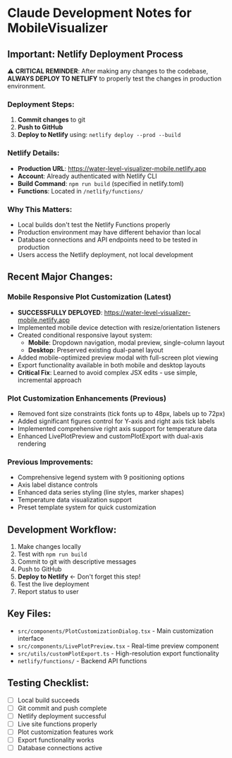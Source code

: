 # Claude Development Notes for MobileVisualizer

## Important: Netlify Deployment Process

⚠️ **CRITICAL REMINDER**: After making any changes to the codebase, **ALWAYS DEPLOY TO NETLIFY** to properly test the changes in production environment.

### Deployment Steps:
1. **Commit changes** to git
2. **Push to GitHub** 
3. **Deploy to Netlify** using: `netlify deploy --prod --build`

### Netlify Details:
- **Production URL**: https://water-level-visualizer-mobile.netlify.app
- **Account**: Already authenticated with Netlify CLI
- **Build Command**: `npm run build` (specified in netlify.toml)
- **Functions**: Located in `/netlify/functions/`

### Why This Matters:
- Local builds don't test the Netlify Functions properly
- Production environment may have different behavior than local
- Database connections and API endpoints need to be tested in production
- Users access the Netlify deployment, not local development

## Recent Major Changes:

### Mobile Responsive Plot Customization (Latest)
- **SUCCESSFULLY DEPLOYED**: https://water-level-visualizer-mobile.netlify.app
- Implemented mobile device detection with resize/orientation listeners
- Created conditional responsive layout system:
  - **Mobile**: Dropdown navigation, modal preview, single-column layout
  - **Desktop**: Preserved existing dual-panel layout
- Added mobile-optimized preview modal with full-screen plot viewing
- Export functionality available in both mobile and desktop layouts
- **Critical Fix**: Learned to avoid complex JSX edits - use simple, incremental approach

### Plot Customization Enhancements (Previous)
- Removed font size constraints (tick fonts up to 48px, labels up to 72px)
- Added significant figures control for Y-axis and right axis tick labels
- Implemented comprehensive right axis support for temperature data
- Enhanced LivePlotPreview and customPlotExport with dual-axis rendering

### Previous Improvements:
- Comprehensive legend system with 9 positioning options
- Axis label distance controls
- Enhanced data series styling (line styles, marker shapes)
- Temperature data visualization support
- Preset template system for quick customization

## Development Workflow:
1. Make changes locally
2. Test with `npm run build` 
3. Commit to git with descriptive messages
4. Push to GitHub
5. **Deploy to Netlify** ← Don't forget this step!
6. Test the live deployment
7. Report status to user

## Key Files:
- `src/components/PlotCustomizationDialog.tsx` - Main customization interface
- `src/components/LivePlotPreview.tsx` - Real-time preview component  
- `src/utils/customPlotExport.ts` - High-resolution export functionality
- `netlify/functions/` - Backend API functions

## Testing Checklist:
- [ ] Local build succeeds
- [ ] Git commit and push complete
- [ ] Netlify deployment successful
- [ ] Live site functions properly
- [ ] Plot customization features work
- [ ] Export functionality works
- [ ] Database connections active